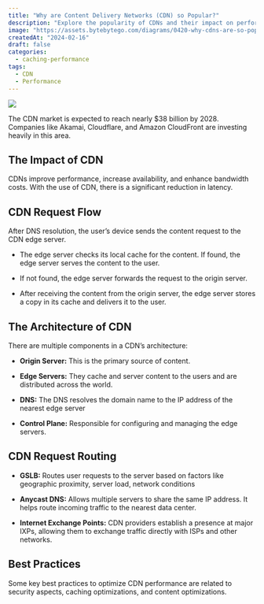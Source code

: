 ```yaml
---
title: "Why are Content Delivery Networks (CDN) so Popular?"
description: "Explore the popularity of CDNs and their impact on performance."
image: "https://assets.bytebytego.com/diagrams/0420-why-cdns-are-so-popular.png"
createdAt: "2024-02-16"
draft: false
categories:
  - caching-performance
tags:
  - CDN
  - Performance
---
```


![](https://assets.bytebytego.com/diagrams/0420-why-cdns-are-so-popular.png)

The CDN market is expected to reach nearly $38 billion by 2028. Companies like Akamai, Cloudflare, and Amazon CloudFront are investing heavily in this area.

## The Impact of CDN

CDNs improve performance, increase availability, and enhance bandwidth costs. With the use of CDN, there is a significant reduction in latency.

## CDN Request Flow

After DNS resolution, the user’s device sends the content request to the CDN edge server.

*   The edge server checks its local cache for the content. If found, the edge server serves the content to the user.

*   If not found, the edge server forwards the request to the origin server.

*   After receiving the content from the origin server, the edge server stores a copy in its cache and delivers it to the user.

## The Architecture of CDN

There are multiple components in a CDN’s architecture:

*   **Origin Server:** This is the primary source of content.

*   **Edge Servers:** They cache and server content to the users and are distributed across the world.

*   **DNS:** The DNS resolves the domain name to the IP address of the nearest edge server

*   **Control Plane:** Responsible for configuring and managing the edge servers.

## CDN Request Routing

*   **GSLB:** Routes user requests to the server based on factors like geographic proximity, server load, network conditions

*   **Anycast DNS:** Allows multiple servers to share the same IP address. It helps route incoming traffic to the nearest data center.

*   **Internet Exchange Points:** CDN providers establish a presence at major IXPs, allowing them to exchange traffic directly with ISPs and other networks.

## Best Practices

Some key best practices to optimize CDN performance are related to security aspects, caching optimizations, and content optimizations.
